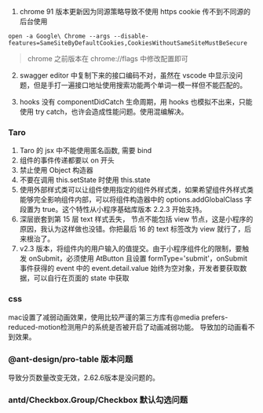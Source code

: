 1. chrome 91 版本更新因为同源策略导致不使用 https cookie 传不到不同源的后台使用

```
open -a Google\ Chrome --args --disable-features=SameSiteByDefaultCookies,CookiesWithoutSameSiteMustBeSecure
```

> chrome 之前版本在 chrome://flags 中修改配置即可

2. swagger editor 中复制下来的接口编码不对，虽然在 vscode 中显示没问题，但是手打一遍接口地址使用搜索功能两个单词一模一样但不能匹配的。

3. hooks 没有 componentDidCatch 生命周期，用 hooks 也模拟不出来，只能使用 try catch，也许会造成性能问题。使用混编解决。

### Taro

1. Taro 的 jsx 中不能使用匿名函数, 需要 bind
2. 组件的事件传递都要以 on 开头
3. 禁止使用 Object 构造器
4. 不要在调用 this.setState 时使用 this.state
5. 使用外部样式类可以让组件使用指定的组件外样式类，如果希望组件外样式类能够完全影响组件内部，可以将组件构造器中的 options.addGlobalClass 字段置为 true。这个特性从小程序基础库版本 2.2.3 开始支持。
6. 深层嵌套到第 15 层 text 样式丢失， 节点不能包括 view 节点，这是小程序的原因，我认为这样做也没错。你把最后 16 的 text 标签改为 view 就行了，后来根治了。
7. v2.3 版本，将组件内的用户输入的值提交。由于小程序组件化的限制，要触发 onSubmit，必须使用 AtButton 且设置 formType='submit'，onSubmit 事件获得的 event 中的 event.detail.value 始终为空对象，开发者要获取数据，可以自行在页面的 state 中获取



### css

mac设置了减弱动画效果，使用比较严谨的第三方库有@media prefers-reduced-motion检测用户的系统是否被开启了动画减弱功能。 导致加的动画看不到效果。

### @ant-design/pro-table 版本问题
导致分页数量改变无效，2.62.6版本是没问题的。
### antd/Checkbox.Group/Checkbox 默认勾选问题


